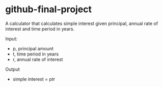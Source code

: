 # github-final-project

A calculator that calculates simple interest given principal, annual rate of interest and time period in years.

Input:
-   p, principal amount
-   t, time period in years
-   r, annual rate of interest

Output
-   simple interest = p*t*r
